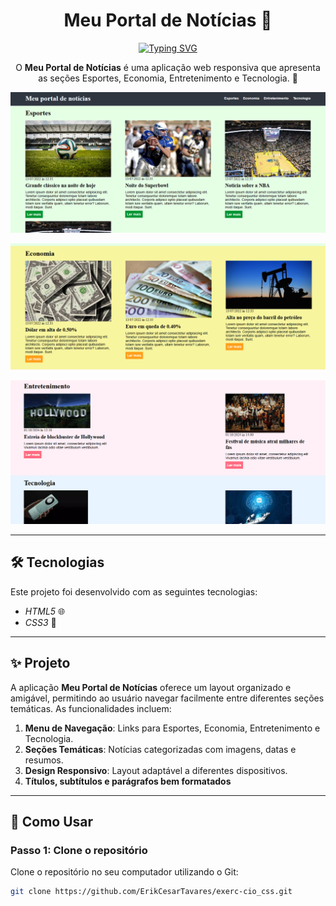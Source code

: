 <h1 align="center">Meu Portal de Notícias 📰</h1>

<div align="center">
  <a href="https://git.io/typing-svg">
    <img src="https://readme-typing-svg.demolab.com?font=Roboto&size=24&duration=2000&pause=500&color=FF5733&center=true&vCenter=true&width=435&lines=Seu+portal+completo+de+notícias!" alt="Typing SVG" />
  </a>
</div>

<p align="center">
  O <b>Meu Portal de Notícias</b> é uma aplicação web responsiva que apresenta as seções Esportes, Economia, Entretenimento e Tecnologia. 📰
</p>

<p align="center">
  <img alt="Demonstração do projeto" src="https://github.com/ErikCesarTavares/exerc-cio_css/blob/exercicio_css/principal%20(1).png" width="600px">
</p>
<p align="center">
  <img alt="Demonstração do projeto" src="https://github.com/ErikCesarTavares/exerc-cio_css/blob/exercicio_css/principal%20(2).png" width="600px">
</p>
<p align="center">
  <img alt="Demonstração do projeto" src="https://github.com/ErikCesarTavares/exerc-cio_css/blob/exercicio_css/principal%20(3).png" width="600px">
</p>

---

## 🛠 Tecnologias

Este projeto foi desenvolvido com as seguintes tecnologias:

- *HTML5* 🌐
- *CSS3* 🎨

---

## ✨ Projeto

A aplicação **Meu Portal de Notícias** oferece um layout organizado e amigável, permitindo ao usuário navegar facilmente entre diferentes seções temáticas. As funcionalidades incluem:

1. **Menu de Navegação**: Links para Esportes, Economia, Entretenimento e Tecnologia.
2. **Seções Temáticas**: Notícias categorizadas com imagens, datas e resumos.
3. **Design Responsivo**: Layout adaptável a diferentes dispositivos.
4. **Títulos, subtítulos e parágrafos bem formatados**

---

## 🧠 Como Usar

### Passo 1: Clone o repositório
Clone o repositório no seu computador utilizando o Git:

```bash
git clone https://github.com/ErikCesarTavares/exerc-cio_css.git

